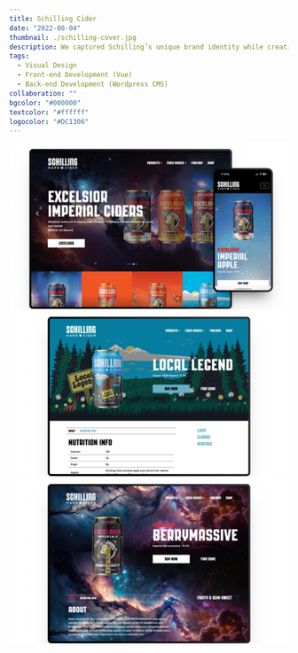 ```yaml
---
title: Schilling Cider
date: "2022-08-04"
thumbnail: ./schilling-cover.jpg
description: We captured Schilling’s unique brand identity while creating a website that streamlined their internal processes.
tags:
  - Visual Design
  - Front-end Development (Vue)
  - Back-end Development (Wordpress CMS)
collaboration: ""
bgcolor: "#000000"
textcolor: "#ffffff"
logocolor: "#DC1306"
---
```


![Schilling](./schilling-web-group.png)
![Schilling](./schilling-web-1.png)
![Schilling](./schilling-web-2.png)
